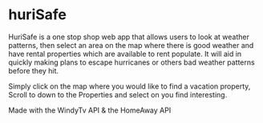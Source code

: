 # huriSafe
HuriSafe is a one stop shop web app that allows users to look at weather patterns, then select an area on the map where there is 
good weather and have rental properties which are available to rent populate. It will aid in quickly making plans to escape
hurricanes or others bad weather patterns before they hit.

Simply click on the map where you would like to find a vacation property, 
Scroll to down to the Properties and select on you find interesting.

Made with the WindyTv API & the HomeAway API
